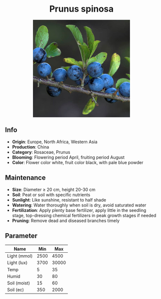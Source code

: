 <h1 align='center'>Prunus spinosa</h1>
<p align="center">
    <img 
        align='center'
        width='320'
        src="../images/prunus spinosa.png" 
        alt='Prunus spinosa' />
</p>

## Info

 - **Origin**: Europe, North Africa, Western Asia
 - **Production**: China
 - **Category**: Rosaceae, Prunus
 - **Blooming**: Flowering period April, fruiting period August
 - **Color**: Flower color white, fruit color black, with pale blue powder

## Maintenance

 - **Size**: Diameter ≥ 20 cm, height 20-30 cm
 - **Soil**: Peat or soil with specific nutrients
 - **Sunlight**: Like sunshine, resistant to half shade
 - **Watering**: Water thoroughly when soil is dry, avoid saturated water
 - **Fertilization**: Apply plenty base fertilizer, apply little in the seedling stage, top-dressing chemical fertilizers in peak growth stages if needed
 - **Pruning**: Remove dead and diseased branches timely

## Parameter

| Name         | Min  | Max   |
|--------------|------|-------|
| Light (mmol) | 2500 | 4500  |
| Light (lux)  | 3700 | 30000 |
| Temp         | 5    | 35    |
| Humid        | 30   | 80    |
| Soil (moist) | 15   | 60    |
| Soil (ec)    | 350  | 2000  |